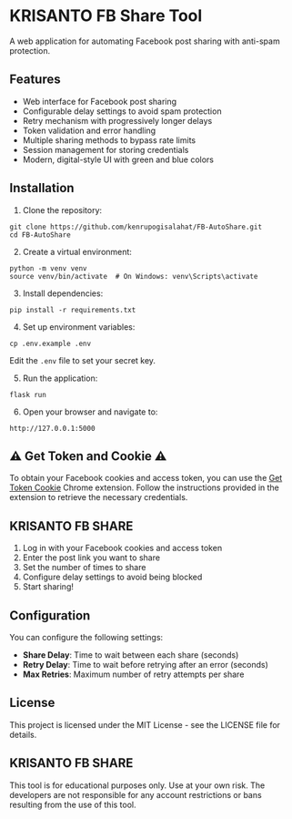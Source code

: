 # KRISANTO FB Share Tool

A web application for automating Facebook post sharing with anti-spam protection.

## Features

- Web interface for Facebook post sharing
- Configurable delay settings to avoid spam protection
- Retry mechanism with progressively longer delays
- Token validation and error handling
- Multiple sharing methods to bypass rate limits
- Session management for storing credentials
- Modern, digital-style UI with green and blue colors

## Installation

1. Clone the repository:
```
git clone https://github.com/kenrupogisalahat/FB-AutoShare.git
cd FB-AutoShare
```

2. Create a virtual environment:
```
python -m venv venv
source venv/bin/activate  # On Windows: venv\Scripts\activate
```

3. Install dependencies:
```
pip install -r requirements.txt
```

4. Set up environment variables:
```
cp .env.example .env
```
Edit the `.env` file to set your secret key.

5. Run the application:
```
flask run
```

6. Open your browser and navigate to:
```
http://127.0.0.1:5000
```



## ⚠️ Get Token and Cookie ⚠️

To obtain your Facebook cookies and access token, you can use the [Get Token Cookie](https://chromewebstore.google.com/detail/get-token-cookie/naciaagbkifhpnoodlkhbejjldaiffcm) Chrome extension. Follow the instructions provided in the extension to retrieve the necessary credentials.


## KRISANTO FB SHARE

1. Log in with your Facebook cookies and access token
2. Enter the post link you want to share
3. Set the number of times to share
4. Configure delay settings to avoid being blocked
5. Start sharing!

## Configuration

You can configure the following settings:

- **Share Delay**: Time to wait between each share (seconds)
- **Retry Delay**: Time to wait before retrying after an error (seconds)
- **Max Retries**: Maximum number of retry attempts per share

## License

This project is licensed under the MIT License - see the LICENSE file for details.

## KRISANTO FB SHARE

This tool is for educational purposes only. Use at your own risk. The developers are not responsible for any account restrictions or bans resulting from the use of this tool.
